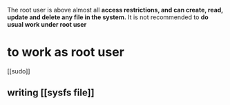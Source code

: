 The root user is above almost all **access restrictions, and can create, read, update and delete any file in the system.**
It is not recommended to **do usual work under root user**
# to work as root user 
[[sudo]]  <!--SR:!2023-03-21,9,250!2023-03-16,3,250-->

## writing [[sysfs file]]

